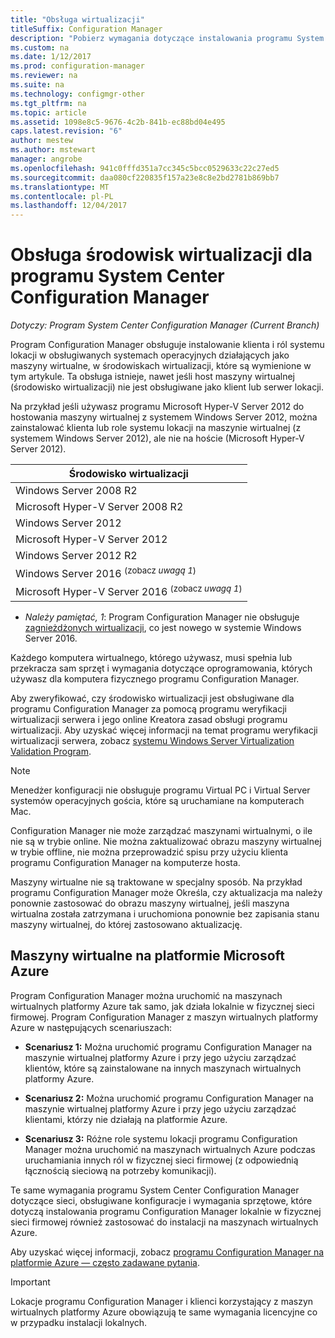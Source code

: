```yaml
---
title: "Obsługa wirtualizacji"
titleSuffix: Configuration Manager
description: "Pobierz wymagania dotyczące instalowania programu System Center Configuration Manager klienta a role systemu lokacji w środowisku wirtualizacji."
ms.custom: na
ms.date: 1/12/2017
ms.prod: configuration-manager
ms.reviewer: na
ms.suite: na
ms.technology: configmgr-other
ms.tgt_pltfrm: na
ms.topic: article
ms.assetid: 1098e8c5-9676-4c2b-841b-ec88bd04e495
caps.latest.revision: "6"
author: mestew
ms.author: mstewart
manager: angrobe
ms.openlocfilehash: 941c0fffd351a7cc345c5bcc0529633c22c27ed5
ms.sourcegitcommit: daa080cf220835f157a23e8c8e2bd2781b869bb7
ms.translationtype: MT
ms.contentlocale: pl-PL
ms.lasthandoff: 12/04/2017
---
```

# <a name="support-for-virtualization-environments-for-system-center-configuration-manager"></a>Obsługa środowisk wirtualizacji dla programu System Center Configuration Manager

*Dotyczy: Program System Center Configuration Manager (Current Branch)*

Program Configuration Manager obsługuje instalowanie klienta i ról systemu lokacji w obsługiwanych systemach operacyjnych działających jako maszyny wirtualne, w środowiskach wirtualizacji, które są wymienione w tym artykule. Ta obsługa istnieje, nawet jeśli host maszyny wirtualnej (środowisko wirtualizacji) nie jest obsługiwane jako klient lub serwer lokacji.  

 Na przykład jeśli używasz programu Microsoft Hyper-V Server 2012 do hostowania maszyny wirtualnej z systemem Windows Server 2012, można zainstalować klienta lub role systemu lokacji na maszynie wirtualnej (z systemem Windows Server 2012), ale nie na hoście (Microsoft Hyper-V Server 2012).  

|Środowisko wirtualizacji|  
|--------------------------------|  
|Windows Server 2008 R2|  
|Microsoft Hyper-V Server 2008 R2|  
|Windows Server 2012|  
|Microsoft Hyper-V Server 2012|  
|Windows Server 2012 R2|
|Windows Server 2016 <sup>(zobacz *uwagą 1*)</sup>|
|Microsoft Hyper-V Server 2016 <sup>(zobacz *uwagą 1*)|
-  *Należy pamiętać, 1*: Program Configuration Manager nie obsługuje [zagnieżdżonych wirtualizacji](https://technet.microsoft.com/windows-server-docs/compute/hyper-v/what-s-new-in-hyper-v-on-windows#a-namebkmknestedanested-virtualization-new), co jest nowego w systemie Windows Server 2016.


 Każdego komputera wirtualnego, którego używasz, musi spełnia lub przekracza sam sprzęt i wymagania dotyczące oprogramowania, których używasz dla komputera fizycznego programu Configuration Manager.  

 Aby zweryfikować, czy środowisko wirtualizacji jest obsługiwane dla programu Configuration Manager za pomocą programu weryfikacji wirtualizacji serwera i jego online Kreatora zasad obsługi programu wirtualizacji. Aby uzyskać więcej informacji na temat programu weryfikacji wirtualizacji serwera, zobacz [systemu Windows Server Virtualization Validation Program](https://www.windowsservercatalog.com/svvp.aspx).  

> [!NOTE]  
>  Menedżer konfiguracji nie obsługuje programu Virtual PC i Virtual Server systemów operacyjnych gościa, które są uruchamiane na komputerach Mac.  

Configuration Manager nie może zarządzać maszynami wirtualnymi, o ile nie są w trybie online. Nie można zaktualizować obrazu maszyny wirtualnej w trybie offline, nie można przeprowadzić spisu przy użyciu klienta programu Configuration Manager na komputerze hosta.  

Maszyny wirtualne nie są traktowane w specjalny sposób. Na przykład programu Configuration Manager może Określa, czy aktualizacja ma należy ponownie zastosować do obrazu maszyny wirtualnej, jeśli maszyna wirtualna została zatrzymana i uruchomiona ponownie bez zapisania stanu maszyny wirtualnej, do której zastosowano aktualizację.  

##  <a name="bkmk_Azure"></a> Maszyny wirtualne na platformie Microsoft Azure  
 Program Configuration Manager można uruchomić na maszynach wirtualnych platformy Azure tak samo, jak działa lokalnie w fizycznej sieci firmowej. Program Configuration Manager z maszyn wirtualnych platformy Azure w następujących scenariuszach:  

-   **Scenariusz 1:** Można uruchomić programu Configuration Manager na maszynie wirtualnej platformy Azure i przy jego użyciu zarządzać klientów, które są zainstalowane na innych maszynach wirtualnych platformy Azure.  

-   **Scenariusz 2:** Można uruchomić programu Configuration Manager na maszynie wirtualnej platformy Azure i przy jego użyciu zarządzać klientami, którzy nie działają na platformie Azure.  

-   **Scenariusz 3:** Różne role systemu lokacji programu Configuration Manager można uruchomić na maszynach wirtualnych Azure podczas uruchamiania innych ról w fizycznej sieci firmowej (z odpowiednią łącznością sieciową na potrzeby komunikacji).  

Te same wymagania programu System Center Configuration Manager dotyczące sieci, obsługiwane konfiguracje i wymagania sprzętowe, które dotyczą instalowania programu Configuration Manager lokalnie w fizycznej sieci firmowej również zastosować do instalacji na maszynach wirtualnych Azure.  

Aby uzyskać więcej informacji, zobacz [programu Configuration Manager na platformie Azure — często zadawane pytania](/sccm/core/understand/configuration-manager-on-azure).

> [!IMPORTANT]  
>  Lokacje programu Configuration Manager i klienci korzystający z maszyn wirtualnych platformy Azure obowiązują te same wymagania licencyjne co w przypadku instalacji lokalnych.  
